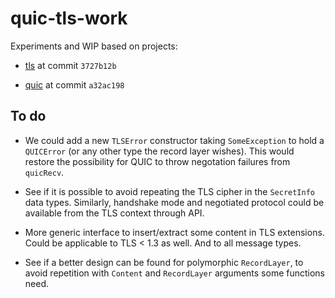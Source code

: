 # quic-tls-work

Experiments and WIP based on projects:

- [tls](https://github.com/vincenthz/hs-tls) at commit `3727b12b`

- [quic](https://github.com/kazu-yamamoto/quic) at commit `a32ac198`

## To do

- We could add a new `TLSError` constructor taking `SomeException` to hold a
  `QUICError` (or any other type the record layer wishes).  This would restore
  the possibility for QUIC to throw negotation failures from `quicRecv`.

- See if it is possible to avoid repeating the TLS cipher in the `SecretInfo`
  data types.  Similarly, handshake mode and negotiated protocol could be
  available from the TLS context through API.

- More generic interface to insert/extract some content in TLS extensions.
  Could be applicable to TLS < 1.3 as well.  And to all message types.

- See if a better design can be found for polymorphic `RecordLayer`, to avoid
  repetition with `Content` and `RecordLayer` arguments some functions need.
